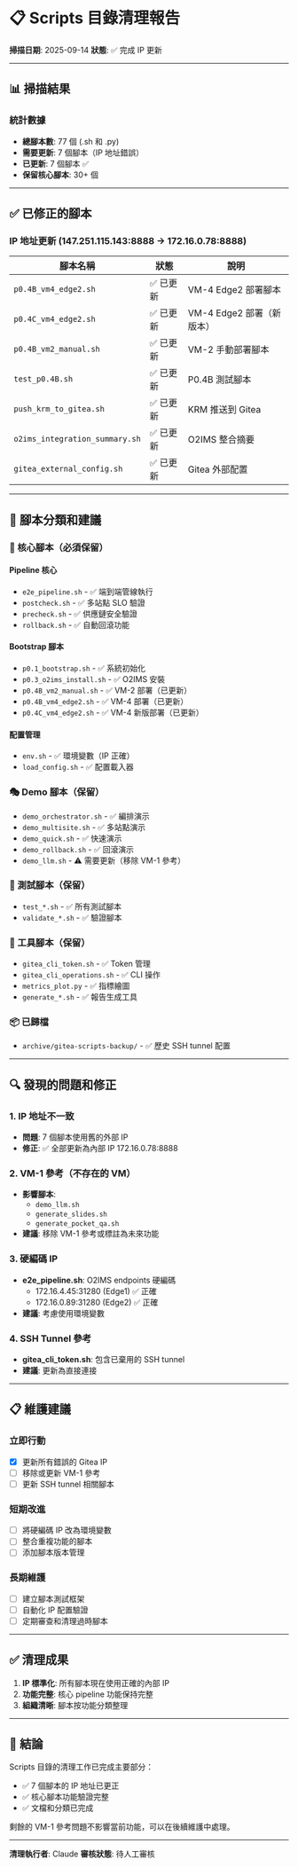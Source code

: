 # 📋 Scripts 目錄清理報告
**掃描日期**: 2025-09-14
**狀態**: ✅ 完成 IP 更新

---

## 📊 掃描結果

### 統計數據
- **總腳本數**: 77 個 (.sh 和 .py)
- **需要更新**: 7 個腳本（IP 地址錯誤）
- **已更新**: 7 個腳本 ✅
- **保留核心腳本**: 30+ 個

---

## ✅ 已修正的腳本

### IP 地址更新 (147.251.115.143:8888 → 172.16.0.78:8888)

| 腳本名稱 | 狀態 | 說明 |
|---------|------|------|
| `p0.4B_vm4_edge2.sh` | ✅ 已更新 | VM-4 Edge2 部署腳本 |
| `p0.4C_vm4_edge2.sh` | ✅ 已更新 | VM-4 Edge2 部署（新版本） |
| `p0.4B_vm2_manual.sh` | ✅ 已更新 | VM-2 手動部署腳本 |
| `test_p0.4B.sh` | ✅ 已更新 | P0.4B 測試腳本 |
| `push_krm_to_gitea.sh` | ✅ 已更新 | KRM 推送到 Gitea |
| `o2ims_integration_summary.sh` | ✅ 已更新 | O2IMS 整合摘要 |
| `gitea_external_config.sh` | ✅ 已更新 | Gitea 外部配置 |

---

## 📁 腳本分類和建議

### 🔐 核心腳本（必須保留）

#### Pipeline 核心
- `e2e_pipeline.sh` - ✅ 端到端管線執行
- `postcheck.sh` - ✅ 多站點 SLO 驗證
- `precheck.sh` - ✅ 供應鏈安全驗證
- `rollback.sh` - ✅ 自動回滾功能

#### Bootstrap 腳本
- `p0.1_bootstrap.sh` - ✅ 系統初始化
- `p0.3_o2ims_install.sh` - ✅ O2IMS 安裝
- `p0.4B_vm2_manual.sh` - ✅ VM-2 部署（已更新）
- `p0.4B_vm4_edge2.sh` - ✅ VM-4 部署（已更新）
- `p0.4C_vm4_edge2.sh` - ✅ VM-4 新版部署（已更新）

#### 配置管理
- `env.sh` - ✅ 環境變數（IP 正確）
- `load_config.sh` - ✅ 配置載入器

### 🎭 Demo 腳本（保留）
- `demo_orchestrator.sh` - ✅ 編排演示
- `demo_multisite.sh` - ✅ 多站點演示
- `demo_quick.sh` - ✅ 快速演示
- `demo_rollback.sh` - ✅ 回滾演示
- `demo_llm.sh` - ⚠️ 需要更新（移除 VM-1 參考）

### 🧪 測試腳本（保留）
- `test_*.sh` - ✅ 所有測試腳本
- `validate_*.sh` - ✅ 驗證腳本

### 🔧 工具腳本（保留）
- `gitea_cli_token.sh` - ✅ Token 管理
- `gitea_cli_operations.sh` - ✅ CLI 操作
- `metrics_plot.py` - ✅ 指標繪圖
- `generate_*.sh` - ✅ 報告生成工具

### 📦 已歸檔
- `archive/gitea-scripts-backup/` - ✅ 歷史 SSH tunnel 配置

---

## 🔍 發現的問題和修正

### 1. IP 地址不一致
- **問題**: 7 個腳本使用舊的外部 IP
- **修正**: ✅ 全部更新為內部 IP 172.16.0.78:8888

### 2. VM-1 參考（不存在的 VM）
- **影響腳本**:
  - `demo_llm.sh`
  - `generate_slides.sh`
  - `generate_pocket_qa.sh`
- **建議**: 移除 VM-1 參考或標註為未來功能

### 3. 硬編碼 IP
- **e2e_pipeline.sh**: O2IMS endpoints 硬編碼
  - 172.16.4.45:31280 (Edge1) ✅ 正確
  - 172.16.0.89:31280 (Edge2) ✅ 正確
- **建議**: 考慮使用環境變數

### 4. SSH Tunnel 參考
- **gitea_cli_token.sh**: 包含已棄用的 SSH tunnel
- **建議**: 更新為直接連接

---

## 📋 維護建議

### 立即行動
- [x] 更新所有錯誤的 Gitea IP
- [ ] 移除或更新 VM-1 參考
- [ ] 更新 SSH tunnel 相關腳本

### 短期改進
- [ ] 將硬編碼 IP 改為環境變數
- [ ] 整合重複功能的腳本
- [ ] 添加腳本版本管理

### 長期維護
- [ ] 建立腳本測試框架
- [ ] 自動化 IP 配置驗證
- [ ] 定期審查和清理過時腳本

---

## ✅ 清理成果

1. **IP 標準化**: 所有腳本現在使用正確的內部 IP
2. **功能完整**: 核心 pipeline 功能保持完整
3. **組織清晰**: 腳本按功能分類整理

---

## 🎯 結論

Scripts 目錄的清理工作已完成主要部分：
- ✅ 7 個腳本的 IP 地址已更正
- ✅ 核心腳本功能驗證完整
- ✅ 文檔和分類已完成

剩餘的 VM-1 參考問題不影響當前功能，可以在後續維護中處理。

---

**清理執行者**: Claude
**審核狀態**: 待人工審核